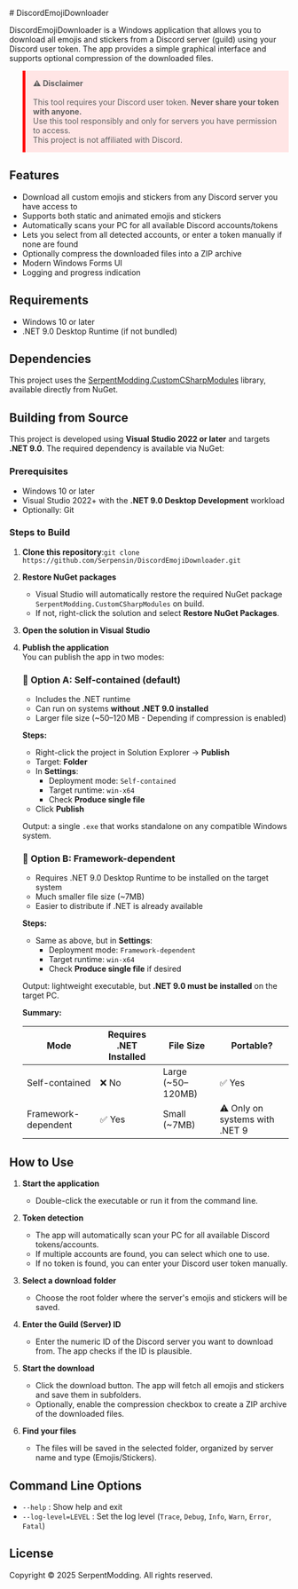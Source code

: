 ﻿﻿# DiscordEmojiDownloader

DiscordEmojiDownloader is a Windows application that allows you to download all emojis and stickers from a Discord server (guild) using your Discord user token. The app provides a simple graphical interface and supports optional compression of the downloaded files.

<blockquote style="border-left: 5px solid red; padding: 1em; background-color: #ffe5e5;">
<b>⚠️ Disclaimer</b><br><br>
This tool requires your Discord user token. <b>Never share your token with anyone.</b><br>
Use this tool responsibly and only for servers you have permission to access.<br>
This project is not affiliated with Discord.
</blockquote>

## Features
- Download all custom emojis and stickers from any Discord server you have access to
- Supports both static and animated emojis and stickers
- Automatically scans your PC for all available Discord accounts/tokens
- Lets you select from all detected accounts, or enter a token manually if none are found
- Optionally compress the downloaded files into a ZIP archive
- Modern Windows Forms UI
- Logging and progress indication

## Requirements
- Windows 10 or later
- .NET 9.0 Desktop Runtime (if not bundled)

## Dependencies
This project uses the [SerpentModding.CustomCSharpModules](https://www.nuget.org/packages/SerpentModding.CustomCSharpModules) library, available directly from NuGet.

## Building from Source

This project is developed using **Visual Studio 2022 or later** and targets **.NET 9.0**. The required dependency is available via NuGet:

### Prerequisites
- Windows 10 or later
- Visual Studio 2022+ with the **.NET 9.0 Desktop Development** workload
- Optionally: Git

### Steps to Build

1. **Clone this repository**:`git clone https://github.com/Serpensin/DiscordEmojiDownloader.git`
2. **Restore NuGet packages**
   - Visual Studio will automatically restore the required NuGet package `SerpentModding.CustomCSharpModules` on build.
   - If not, right-click the solution and select **Restore NuGet Packages**.

3. **Open the solution in Visual Studio**

4. **Publish the application**  
   You can publish the app in two modes:

   ### 🔹 Option A: Self-contained (default)
   - Includes the .NET runtime
   - Can run on systems **without .NET 9.0 installed**
   - Larger file size (~50–120 MB - Depending if compression is enabled)

   **Steps:**
   - Right-click the project in Solution Explorer → **Publish**
   - Target: **Folder**
   - In **Settings**:
     - Deployment mode: `Self-contained`
     - Target runtime: `win-x64`
     - Check **Produce single file**
   - Click **Publish**

   Output: a single `.exe` that works standalone on any compatible Windows system.

   ### 🔹 Option B: Framework-dependent
   - Requires .NET 9.0 Desktop Runtime to be installed on the target system
   - Much smaller file size (~7MB)
   - Easier to distribute if .NET is already available

   **Steps:**
   - Same as above, but in **Settings**:
     - Deployment mode: `Framework-dependent`
     - Target runtime: `win-x64`
     - Check **Produce single file** if desired

   Output: lightweight executable, but **.NET 9.0 must be installed** on the target PC.

   **Summary:**

   | Mode                  | Requires .NET Installed | File Size     | Portable? |
   |-----------------------|--------------------------|----------------|-----------|
   | Self-contained        | ❌ No                    | Large (~50–120MB) | ✅ Yes    |
   | Framework-dependent   | ✅ Yes                   | Small (~7MB)  | ⚠️ Only on systems with .NET 9 |

## How to Use

1. **Start the application**
   - Double-click the executable or run it from the command line.

2. **Token detection**
   - The app will automatically scan your PC for all available Discord tokens/accounts.
   - If multiple accounts are found, you can select which one to use.
   - If no token is found, you can enter your Discord user token manually.

3. **Select a download folder**
   - Choose the root folder where the server's emojis and stickers will be saved.

4. **Enter the Guild (Server) ID**
   - Enter the numeric ID of the Discord server you want to download from. The app checks if the ID is plausible.

5. **Start the download**
   - Click the download button. The app will fetch all emojis and stickers and save them in subfolders.
   - Optionally, enable the compression checkbox to create a ZIP archive of the downloaded files.

6. **Find your files**
   - The files will be saved in the selected folder, organized by server name and type (Emojis/Stickers).

## Command Line Options

- `--help` : Show help and exit  
- `--log-level=LEVEL` : Set the log level (`Trace`, `Debug`, `Info`, `Warn`, `Error`, `Fatal`)

## License

Copyright © 2025 SerpentModding. All rights reserved.
